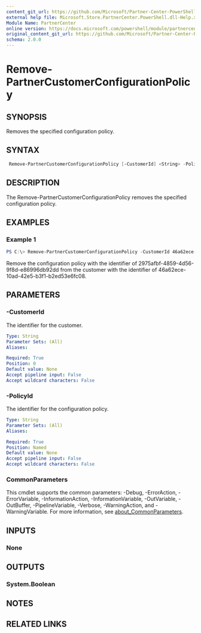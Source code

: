 ```yaml
---
content_git_url: https://github.com/Microsoft/Partner-Center-PowerShell/blob/master/docs/help/Remove-PartnerCustomerConfigurationPolicy.md
external help file: Microsoft.Store.PartnerCenter.PowerShell.dll-Help.xml
Module Name: PartnerCenter
online version: https://docs.microsoft.com/powershell/module/partnercenter/Remove-PartnerCustomerConfigurationPolicy
original_content_git_url: https://github.com/Microsoft/Partner-Center-PowerShell/blob/master/docs/help/Remove-PartnerCustomerConfigurationPolicy.md
schema: 2.0.0
---
```


# Remove-PartnerCustomerConfigurationPolicy

## SYNOPSIS

Removes the specified configuration policy.

## SYNTAX

```powershell
 Remove-PartnerCustomerConfigurationPolicy [-CustomerId] <String> -PolicyId <String> [<CommonParameters>]
```

## DESCRIPTION

The Remove-PartnerCustomerConfigurationPolicy removes the specified configuration policy.

## EXAMPLES

### Example 1

```powershell
PS C:\> Remove-PartnerCustomerConfigurationPolicy -CustomerId 46a62ece-10ad-42e5-b3f1-b2ed53e6fc08 -PolicyId 2975afbf-4859-4d56-9f8d-e86996db92dd
```

Remove the configuration policy with the identifier of 2975afbf-4859-4d56-9f8d-e86996db92dd from the customer with the identifier of 46a62ece-10ad-42e5-b3f1-b2ed53e6fc08.

## PARAMETERS

### -CustomerId

The identifier for the customer.

```yaml
Type: String
Parameter Sets: (All)
Aliases:

Required: True
Position: 0
Default value: None
Accept pipeline input: False
Accept wildcard characters: False
```

### -PolicyId

The identifier for the configuration policy.

```yaml
Type: String
Parameter Sets: (All)
Aliases:

Required: True
Position: Named
Default value: None
Accept pipeline input: False
Accept wildcard characters: False
```

### CommonParameters
This cmdlet supports the common parameters: -Debug, -ErrorAction, -ErrorVariable, -InformationAction, -InformationVariable, -OutVariable, -OutBuffer, -PipelineVariable, -Verbose, -WarningAction, and -WarningVariable. For more information, see [about_CommonParameters](http://go.microsoft.com/fwlink/?LinkID=113216).

## INPUTS

### None

## OUTPUTS

### System.Boolean

## NOTES

## RELATED LINKS

